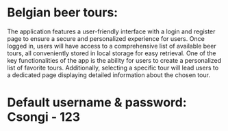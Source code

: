 # Belgian beer tours:
The application  features a user-friendly interface with a login and register page to ensure a secure and personalized experience for users. Once logged in, users will have access to a comprehensive list of available beer tours, all conveniently stored in local storage for easy retrieval. One of the key functionalities of the app is the ability for users to create a personalized list of favorite tours. Additionally, selecting a specific tour will lead users to a dedicated page displaying detailed information about the chosen tour.

# Default username & password: Csongi - 123
